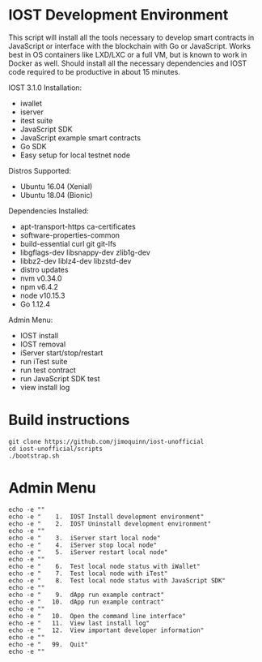 
#          IOST Development Environment

  This script will install all the tools necessary to develop
  smart contracts in JavaScript or interface with the blockchain
  with Go or JavaScript.  Works best in OS containers like LXD/LXC
  or a full VM, but is known to work in Docker as well.  Should
  install all the necessary dependencies and IOST code required
  to be productive in about 15 minutes.

   IOST 3.1.0 Installation:
   -  iwallet
   -  iserver
   -  itest suite
   -  JavaScript SDK
   -  JavaScript example smart contracts
   -  Go SDK
   -  Easy setup for local testnet node

   Distros Supported:
   -  Ubuntu 16.04 (Xenial)
   -  Ubuntu 18.04 (Bionic)

   Dependencies Installed:
   -  apt-transport-https ca-certificates
   -  software-properties-common
   -  build-essential curl git git-lfs
   -  libgflags-dev libsnappy-dev zlib1g-dev
   -  libbz2-dev liblz4-dev libzstd-dev
   -  distro updates
   -  nvm v0.34.0
   -  npm v6.4.2
   -  node v10.15.3
   -  Go 1.12.4

   Admin Menu:
   -  IOST install
   -  IOST removal
   -  iServer start/stop/restart
   -  run iTest suite
   -  run test contract
   -  run JavaScript SDK test
   -  view install log


  #  Build instructions
  ```
  git clone https://github.com/jimoquinn/iost-unofficial
  cd iost-unofficial/scripts
  ./bootstrap.sh
  ```


  #  Admin Menu
  ```
  echo -e ""
  echo -e "    1.  IOST Install development environment"
  echo -e "    2.  IOST Uninstall development environment"
  echo -e ""
  echo -e "    3.  iServer start local node"
  echo -e "    4.  iServer stop local node"
  echo -e "    5.  iServer restart local node"
  echo -e ""
  echo -e "    6.  Test local node status with iWallet"
  echo -e "    7.  Test local node with iTest"
  echo -e "    8.  Test local node status with JavaScript SDK"
  echo -e ""
  echo -e "    9.  dApp run example contract"
  echo -e "   10.  dApp run example contract"
  echo -e ""
  echo -e "   10.  Open the command line interface"
  echo -e "   11.  View last install log"
  echo -e "   12.  View important developer information"
  echo -e ""
  echo -e "   99.  Quit"
  echo -e ""

  ```

